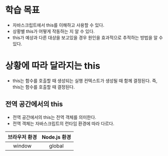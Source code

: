 # 학습 목표

- 자바스크립트에서 this를 이해하고 사용할 수 있다.
- 상황별 this가 어떻게 작동하는 지 알 수 있다.
- this가 예상과 다른 대상을 보고있을 경우 원인을 효과적으로 추적하는 방법을 알 수 있다.

# 상황에 따라 달라지는 this

- this는 함수를 호출할 때 생성되는 실행 컨텍스트가 생성될 때 함께 결정된다. 즉, this는 함수를 호출할 때 결정된다.

## 전역 공간에서의 this

- 전역 공간에서의 this는 전역 객체를 의미한다.
- 전역 객체는 자바스크립트의 런타임 환경에 따라 다르다.

| 브라우저 환경 | Node.js 환경 |
| :-----------: | :----------: |
|    window     |    global    |
